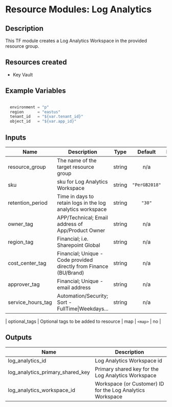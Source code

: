 # **Resource Modules: Log Analytics**

## Description

This TF module creates a Log Analytics Workspace in the provided resource group.

## Resources created

- Key Vault

## Example Variables
```javascript

  environment = "p"
  region      = "eastus"
  tenant_id   = "${var.tenant_id}"
  object_id   = "${var.app_id}"
```

## Inputs

| Name | Description | Type | Default | Required |
|------|-------------|:----:|:-----:|:-----:|
| resource\_group | The name of the target resource group | string | n/a | yes |
| sku | sku for Log Analytics Workspace | string | `"PerGB2018"` | no |
| retention\_period | Time in days to retain logs in the log analytics workspace | string | `"30"` | no |
| owner\_tag | APP/Technical; Email address of App/Product Owner | string | n/a | yes |
| region\_tag | Financial; i.e. Sharepoint Global | string | n/a | yes |
| cost\_center\_tag | Financial; Unique - Code provided directly from Finance (BU/Brand) | string | n/a | yes |
| approver\_tag | Financial; Unique - email address | string | n/a | yes |
| service\_hours\_tag | Automation/Security; Sort -FullTime\|Weekdays... | string | n/a | yes |

| optional\_tags | Optional tags to be added to resource | map | `<map>` | no |

## Outputs

| Name | Description |
|------|-------------|
| log\_analytics\_id | Log Analytics Workspace id |
| log\_analytics\_primary\_shared\_key | Primary shared key for the Log Analytics Workspace |
| log\_analytics\_workspace\_id | Workspace (or Customer) ID for the Log Analytics Workspace |

